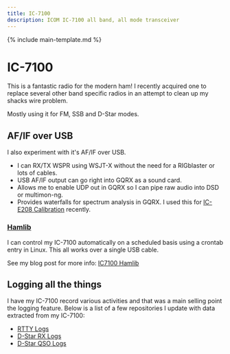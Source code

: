 ```yaml
---
title: IC-7100
description: ICOM IC-7100 all band, all mode transceiver
---
```


{% include main-template.md %}

# IC-7100

This is a fantastic radio for the modern ham! I recently acquired one to replace several other band specific radios in an attempt to clean up my shacks wire problem.

Mostly using it for FM, SSB and D-Star modes.

## AF/IF over USB

I also experiment with it's AF/IF over USB.

* I can RX/TX WSPR using WSJT-X without the need for a RIGblaster or lots of cables.
* USB AF/IF output can go right into GQRX as a sound card.
* Allows me to enable UDP out in GQRX so I can pipe raw audio into DSD or multimon-ng.
* Provides waterfalls for spectrum analysis in GQRX. I used this for [IC-E208 Calibration](https://2e0pgs.github.io/blog/hamradio/2019/05/25/ic-e208-calibration/) recently.

### [Hamlib](https://github.com/Hamlib/Hamlib)

I can control my IC-7100 automatically on a scheduled basis using a crontab entry in Linux. This all works over a single USB cable.

See my blog post for more info: [IC7100 Hamlib](https://2e0pgs.github.io/blog/programming/2018/12/17/ic7100-hamlib/)

## Logging all the things

I have my IC-7100 record various activities and that was a main selling point the logging feature. Below is a list of a few repositories I update with data extracted from my IC-7100:

* [RTTY Logs](https://bitbucket.org/2E0PGS/ham-radio-logbook-ic-7100-rtty)
* [D-Star RX Logs](https://bitbucket.org/2E0PGS/ham-radio-logbook-ic-7100-d-star-rx)
* [D-Star QSO Logs](https://bitbucket.org/2E0PGS/ham-radio-logbook-ic-7100-d-star-qso)
